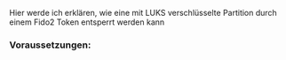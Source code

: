 Hier werde ich erklären, wie eine mit LUKS verschlüsselte Partition durch einem Fido2 Token entsperrt werden kann

### Voraussetzungen:
